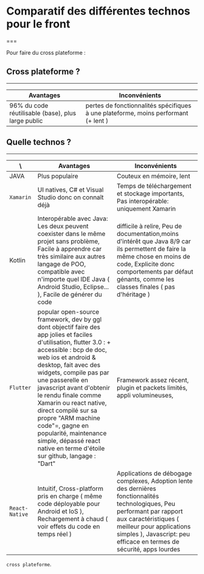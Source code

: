 # Comparatif des différentes technos pour le front
===

Pour faire du cross plateforme : 
## Cross plateforme ?
---

Avantages | Inconvénients 
 --- | --- 
96% du code réutilisable (base), plus large public | pertes de fonctionnalités spécifiques à une plateforme, moins performant (+ lent )

## Quelle technos ?
---

\ | Avantages | Inconvénients 
 --- | --- | --- 
JAVA |  Plus populaire |Couteux en mémoire, lent 
`Xamarin` | UI natives, C# et Visual Studio donc on connaît déjà | Temps de téléchargement et stockage importants, Pas interopérable: uniquement Xamarin
Kotlin | Interopérable avec Java: Les deux peuvent coexister dans le même projet sans problème, Facile à apprendre car très similaire aux autres langage de POO, compatible avec n'importe quel IDE Java ( Android Studio, Eclipse... ), Facile de générer du code|  difficile à relire, Peu de documentation,moins d'intérêt que Java 8/9 car ils permettent de faire la même chose en moins de code, Explicite donc comportements par défaut génants, comme les classes finales ( pas d'héritage )
`Flutter` |  popular open-source framework, dev by ggl dont objectif faire des app jolies et faciles d'utilisation, flutter 3.0 : + accessible : bcp de doc, web ios et android & desktop, fait avec des widgets, compile pas par une passerelle en javascript avant d'obtenir le rendu finale comme Xamarin ou react native, direct compilé sur sa propre "ARM machine code"=, gagne en popularité, maintenance simple, dépassé react native en terme d'étoile sur github, langage : "Dart" | Framework assez récent, plugin et packets limités, appli volumineuses, 
`React-Native` | Intuitif, Cross-platform pris en charge ( même code déployable pour Android et IoS ), Rechargement à chaud ( voir effets du code en temps réel ) | Applications de débogage complexes, Adoption lente des dernières fonctionnalités technologiques, Peu performant par rapport aux caractéristiques ( meilleur pour applications simples ), Javascript: peu efficace en termes de sécurité, apps lourdes

`cross plateforme`.